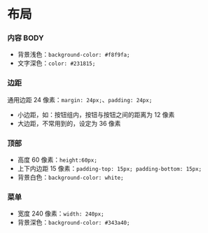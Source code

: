 # 布局

### 内容 BODY

+ 背景浅色：`background-color: #f8f9fa;`
+ 文字深色：`color: #231815;`

### 边距

通用边距 24 像素：`margin: 24px;`、`padding: 24px;`

+ 小边距，如：按钮组内，按钮与按钮之间的距离为 12 像素
+ 大边距，不常用到的，设定为 36 像素


### 顶部

+ 高度 60 像素：`height:60px;`
+ 上下内边距 15 像素：`padding-top: 15px; padding-bottom: 15px;`
+ 背景白色：`background-color: white;`

### 菜单

+ 宽度 240 像素：`width: 240px;`
+ 背景深色：`background-color: #343a40;`




